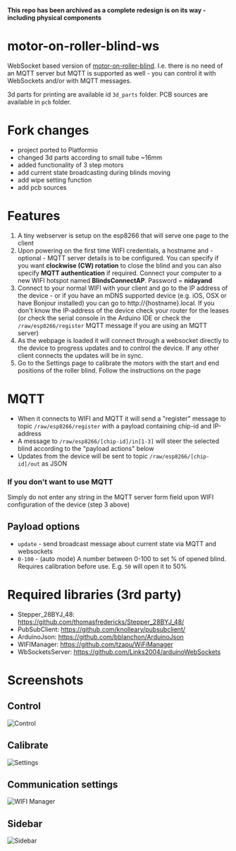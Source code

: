 **This repo has been archived as a complete redesign is on its way - including physical components**

# motor-on-roller-blind-ws
WebSocket based version of [motor-on-roller-blind](https://github.com/nidayand/motor-on-roller-blind). I.e. there is no need of an MQTT server but MQTT is supported as well - you can control it with WebSockets and/or with MQTT messages.

3d parts for printing are available id `3d_parts` folder.
PCB sources are available in `pcb` folder.

# Fork changes
- project ported to Platformio
- changed 3d parts according to small tube ~16mm
- added functionality of 3 step motors
- add current state broadcasting during blinds moving
- add wipe setting function
- add pcb sources

# Features
 1. A tiny webserver is setup on the esp8266 that will serve one page to the client
 2. Upon powering on the first time WIFI credentials, a hostname and - optional - MQTT server details is to be configured. You can specify if you want **clockwise (CW) rotation** to close the blind and you can also specify **MQTT authentication** if required. Connect your computer to a new WIFI hotspot named **BlindsConnectAP**. Password = **nidayand**
 3. Connect to your normal WIFI with your client and go to the IP address of the device - or if you have an mDNS supported device (e.g. iOS, OSX or have Bonjour installed) you can go to http://{hostname}.local. If you don't know the IP-address of the device check your router for the leases (or check the serial console in the Arduino IDE or check the `/raw/esp8266/register` MQTT message if you are using an MQTT server)
 4. As the webpage is loaded it will connect through a websocket directly to the device to progress updates and to control the device. If any other client connects the updates will be in sync.
 5. Go to the Settings page to calibrate the motors with the start and end positions of the roller blind. Follow the instructions on the page

# MQTT
- When it connects to WIFI and MQTT it will send a "register" message to topic `/raw/esp8266/register` with a payload containing chip-id and IP-address
- A message to `/raw/esp8266/[chip-id]/in[1-3]` will steer the selected blind according to the "payload actions" below
- Updates from the device will be sent to topic `/raw/esp8266/[chip-id]/out` as JSON

### If you don't want to use MQTT
Simply do not enter any string in the MQTT server form field upon WIFI configuration of the device (step 3 above)

## Payload options
- `update` - send broadcast message about current state via MQTT and websockets
- `0-100` - (auto mode) A number between 0-100 to set % of opened blind. Requires calibration before use. E.g. `50` will open it to 50%

# Required libraries (3rd party)
- Stepper_28BYJ_48: https://github.com/thomasfredericks/Stepper_28BYJ_48/
- PubSubClient: https://github.com/knolleary/pubsubclient/
- ArduinoJson: https://github.com/bblanchon/ArduinoJson
- WIFIManager: https://github.com/tzapu/WiFiManager
- WbSocketsServer: https://github.com/Links2004/arduinoWebSockets

# Screenshots

## Control
![Control](https://user-images.githubusercontent.com/25607714/65042413-7933be00-d961-11e9-915c-1af87957b788.jpg)

## Calibrate
![Settings](https://user-images.githubusercontent.com/25607714/65042412-7933be00-d961-11e9-898c-ac620290863a.jpg)

## Communication settings
 ![WIFI Manager](https://user-images.githubusercontent.com/2181965/37288794-75244c84-2608-11e8-8c27-a17e1e854761.jpg)

## Sidebar
 ![Sidebar](https://user-images.githubusercontent.com/25607714/65042415-79cc5480-d961-11e9-9ee1-4ca9edb15909.jpg)